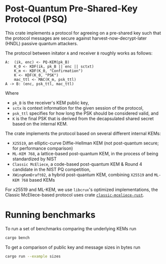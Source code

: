 # Post-Quantum Pre-Shared-Key Protocol (PSQ) #

This crate implements a protocol for agreeing on a pre-shared key such
that the protocol messages are secure against
harvest-now-decrypt-later (HNDL) passive quantum attackers.

The protocol between initator `A` and receiver `B` roughly works as follows:
```
A:  (ik, enc) <- PQ-KEM(pk_B)
    K_0 <- KDF(ik, pk_B || enc || sctxt)
    K_m <- KDF(K_0, "Confirmation")
    K <- KDF(K_0, "PSK")
    mac_ttl <- MAC(K_m, psk_ttl)
A -> B: (enc, psk_ttl, mac_ttl)
```
Where 
* `pk_B` is the receiver's KEM public key, 
* `sctx` is context information for the given session of the protocol,
* `psk_ttl` specifies for how long the PSK should be considered valid, and
* `K` is the final PSK that is derived from the decapsulated shared
  secret based on the internal KEM.
  
The crate implements the protocol based on several different internal
KEMs:
* `X25519`, an elliptic-curve Diffie-Hellman KEM (not post-quantum
 secure; for performance comparison)
* `ML-KEM 768`, a lattice-based post-quantum KEM, in the process
 of being standardized by NIST
* `Classic McEliece`, a code-based post-quantum KEM & Round 4
 candidate in the NIST PQ competition,
* `XWingKemDraft02`, a hybrid post-quantum KEM, combining `X25519`
 and `ML-KEM 768` based KEMs

For x25519 and ML-KEM, we use `libcrux`'s optimized implementations,
the Classic McEliece-based protocol uses crate
[`classic-mceliece-rust`](https://crates.io/crates/classic-mceliece-rust).

# Running benchmarks
To run a set of benchmarks comparing the underlying KEMs run
```sh
cargo bench
```

To get a comparison of public key and message sizes in bytes run
```sh
cargo run --example sizes
```
